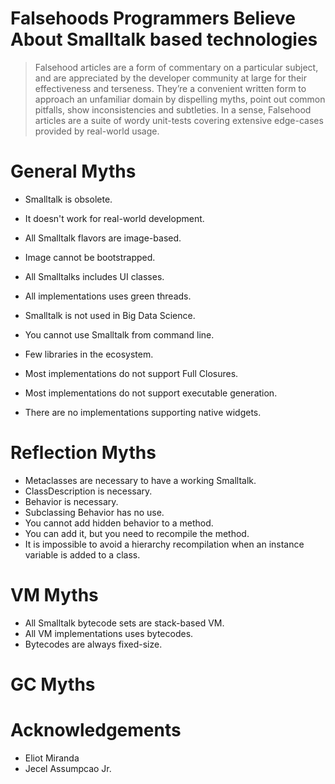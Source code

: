 # Falsehoods Programmers Believe About Smalltalk based technologies

> Falsehood articles are a form of commentary on a particular subject, and are appreciated by the developer community at large for their effectiveness and terseness. They’re a convenient written form to approach an unfamiliar domain by dispelling myths, point out common pitfalls, show inconsistencies and subtleties.
> In a sense, Falsehood articles are a suite of wordy unit-tests covering extensive edge-cases provided by real-world usage.


# General Myths

  - Smalltalk is obsolete.
  - It doesn't work for real-world development.
  - All Smalltalk flavors are image-based.
  - Image cannot be bootstrapped.
  - All Smalltalks includes UI classes.
  - All implementations uses green threads.
  - Smalltalk is not used in Big Data Science.
  - You cannot use Smalltalk from command line.
  - Few libraries in the ecosystem.

  - Most implementations do not support Full Closures.
  - Most implementations do not support executable generation.
  - There are no implementations supporting native widgets.
  
# Reflection Myths
  
  - Metaclasses are necessary to have a working Smalltalk.
  - ClassDescription is necessary.
  - Behavior is necessary.
  - Subclassing Behavior has no use. 
  - You cannot add hidden behavior to a method.
  - You can add it, but you need to recompile the method.
  - It is impossible to avoid a hierarchy recompilation when an instance variable is added to a class.

# VM Myths

  - All Smalltalk bytecode sets are stack-based VM.
  - All VM implementations uses bytecodes.
  - Bytecodes are always fixed-size.

# GC Myths


# Acknowledgements

- Eliot Miranda
- Jecel Assumpcao Jr.
